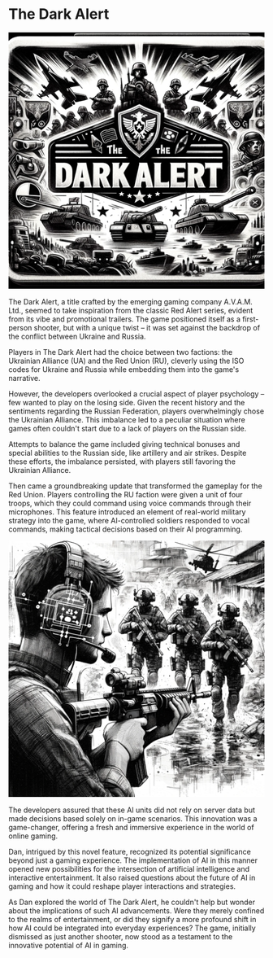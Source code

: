 # The Dark Alert

![The Dark Alert start screen](./images/05.the_dark_alert.png "The Dark Alert")

The Dark Alert, a title crafted by the emerging gaming company A.V.A.M. Ltd., seemed to take inspiration from the classic Red Alert series, evident from its vibe and promotional trailers. The game positioned itself as a first-person shooter, but with a unique twist – it was set against the backdrop of the conflict between Ukraine and Russia.

Players in The Dark Alert had the choice between two factions: the Ukrainian Alliance (UA) and the Red Union (RU), cleverly using the ISO codes for Ukraine and Russia while embedding them into the game's narrative.

However, the developers overlooked a crucial aspect of player psychology – few wanted to play on the losing side. Given the recent history and the sentiments regarding the Russian Federation, players overwhelmingly chose the Ukrainian Alliance. This imbalance led to a peculiar situation where games often couldn't start due to a lack of players on the Russian side.

Attempts to balance the game included giving technical bonuses and special abilities to the Russian side, like artillery and air strikes. Despite these efforts, the imbalance persisted, with players still favoring the Ukrainian Alliance.

Then came a groundbreaking update that transformed the gameplay for the Red Union. Players controlling the RU faction were given a unit of four troops, which they could command using voice commands through their microphones. This feature introduced an element of real-world military strategy into the game, where AI-controlled soldiers responded to vocal commands, making tactical decisions based on their AI programming.

![AI Team](./images/05.ai_team.png "AI Team")

The developers assured that these AI units did not rely on server data but made decisions based solely on in-game scenarios. This innovation was a game-changer, offering a fresh and immersive experience in the world of online gaming.

Dan, intrigued by this novel feature, recognized its potential significance beyond just a gaming experience. The implementation of AI in this manner opened new possibilities for the intersection of artificial intelligence and interactive entertainment. It also raised questions about the future of AI in gaming and how it could reshape player interactions and strategies.

As Dan explored the world of The Dark Alert, he couldn't help but wonder about the implications of such AI advancements. Were they merely confined to the realms of entertainment, or did they signify a more profound shift in how AI could be integrated into everyday experiences? The game, initially dismissed as just another shooter, now stood as a testament to the innovative potential of AI in gaming.
